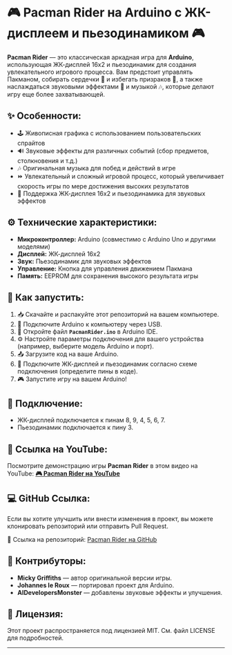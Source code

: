 
# 🎮 **Pacman Rider на Arduino с ЖК-дисплеем и пьезодинамиком** 🎮

**Pacman Rider** — это классическая аркадная игра для **Arduino**, использующая ЖК-дисплей 16x2 и пьезодинамик для создания увлекательного игрового процесса. Вам предстоит управлять Пакманом, собирать сердечки 💖 и избегать призраков 👻, а также наслаждаться звуковыми эффектами 🎵 и музыкой 🎶, которые делают игру еще более захватывающей.

## ✨ **Особенности:**
- 🕹️ Живописная графика с использованием пользовательских спрайтов
- 🔊 Звуковые эффекты для различных событий (сбор предметов, столкновения и т.д.)
- 🎶 Оригинальная музыка для побед и действий в игре
- ⏩ Увлекательный и сложный игровой процесс, который увеличивает скорость игры по мере достижения высоких результатов
- 📱 Поддержка ЖК-дисплея 16x2 и пьезодинамика для звуковых эффектов

## ⚙️ **Технические характеристики:**
- **Микроконтроллер:** Arduino (совместимо с Arduino Uno и другими моделями)
- **Дисплей:** ЖК-дисплей 16x2
- **Звук:** Пьезодинамик для звуковых эффектов
- **Управление:** Кнопка для управления движением Пакмана
- **Память:** EEPROM для сохранения высокого результата игры

## 🚀 **Как запустить:**
1. 📥 Скачайте и распакуйте этот репозиторий на вашем компьютере.
2. 🔌 Подключите Arduino к компьютеру через USB.
3. 📝 Откройте файл **`PacmanRider.ino`** в Arduino IDE.
4. ⚙️ Настройте параметры подключения для вашего устройства (например, выберите модель Arduino и порт).
5. 📤 Загрузите код на ваше Arduino.
6. 🔌 Подключите ЖК-дисплей и пьезодинамик согласно схеме подключения (определите пины в коде).
7. 🎮 Запустите игру на вашем Arduino!

## 🔌 **Подключение:**
- ЖК-дисплей подключается к пинам 8, 9, 4, 5, 6, 7.
- Пьезодинамик подключается к пину 3.

## 🎥 **Ссылка на YouTube:**
Посмотрите демонстрацию игры **Pacman Rider** в этом видео на YouTube:
[**🎮 Pacman Rider на YouTube**](https://youtube.com/shorts/Z5uP4PK7cYg)

## 💻 **GitHub Ссылка:**
Если вы хотите улучшить или внести изменения в проект, вы можете клонировать репозиторий или отправить Pull Request.

🔗 Ссылка на репозиторий: [Pacman Rider на GitHub](https://github.com/AIDevelopersMonster/arduino-lcd-keypad-shield-games/tree/master/sketches/PacmanRider)

## 🤝 **Контрибуторы:**
- **Micky Griffiths** — автор оригинальной версии игры.
- **Johannes le Roux** — портировал проект для Arduino.
- **AIDevelopersMonster** — добавлены звуковые эффекты и улучшения.

## 📝 **Лицензия:**
Этот проект распространяется под лицензией MIT. См. файл LICENSE для подробностей.

---

